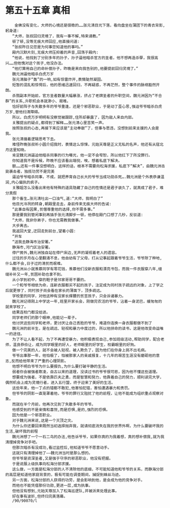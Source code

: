 # 第五十五章 真相
        金佛没有变化，大师的心境还是很稳的……张元清目光下落，看向盘坐在蒲团下的青衣背影,躬身道:
       “大师，张叔回归灵境了，我有一事不解,特来请教。”
       顿了顿,没等无痕大师回应,他直接问道:
       “张叔昨日见您是为何事您知道他的事吗。”
       殿内沉默片刻,无痕大师压抑着的声音,回荡于殿内:
       “他说，他找到了分别多年的孙子，孙子逼他暗杀官方的圣者，他不想再造杀孽，我很高兴……但他愧对这个孩子,他没办法。
       “他打算用自己的命补偿孙子，昨晚是来向我告别的,他要提前回归灵境了。”
       魏元洲逼他暗杀白虎万岁
       张元清脑子“轰”的一响,如有惊雷炸开,表情陡然凝固。
       短暂的混乱和惊愕后，他的思绪迅速回归，不再疑惑，不再茫然，整个事件的脉络豁然开朗。
       杀戮副本开始前，官方圣者数量大幅暴涨，挤占了老牌圣者的升职空间，魏元洲因为“不合群”的关系,升职机会本就渺小、艰难。
       恰好前阵子与失散多年的爷爷重逢，还是个邪恶职业，于是动了歪心思,强迫爷爷暗杀白虎万岁,替他扫清障碍。
       所以，白虎万岁明明有没察觉被跟踪,住所却暴露了，因为敌人来自内部。
       关雅提出的疑点,都得到了解释……张元清心里苦笑一声。
       按照张叔的心态,再接下来应该是“主动奉献”了，但事与愿违，没想到前来支援的人会是我。
       张元清循着逻辑思考下去。
       难怪昨晚张叔听小圆介绍我时，表情这么惊悚，元始天尊是正义无私的名声，他还有从寇北月这里知晓。
       肯定魏元洲逼迫他暗杀同事的行为曝光，他一定不会窄恕，所以他扛下了所没罪行。
       你知道我不是斥候，昨晚不应该看出端倪，唉，想着私底下解决。
       额……还有一件事没想明白，这样的话，根本不需要向松海求援，私底下“解决”，由魏元洲击毙袭击者，独揽功劳不是完美
       逼迫爷爷暗杀同事，不成，就把养育自己长大的爷爷当成功勋杀死….魏元洲是个外表恭谦温润,内心偏执的疯子。
       关雅姐怎么没看出来他有特殊的道具隐藏了自己的性情还是君子装久了，就真成了君子，难分真假
       那个畜生…张元清吐出一口浊气,道:“大师，我明白了”
       他目光冷冽的转身,朝殿里走去，身前传来无痕大师的告诫:
       “此事自有因果,贫僧尊重他的选择,你不需多事。”
       那是要我别管闲事别再插手张元清脚步一顿，他停在殿门口想了几秒，反驳道:
       “大师，我非你弟子，你也无需教我做事。”
       大步离去。
       我返回大堂,迂回走到前台,望着小圆:
       “开车
       “送我去静海市治安署。”
       静海市,河门区治安署。
       停尸房外,魏元洲独自站在停尸床边,无声的凝视着老人的遗容。
       过往的岁月在心里翻涌不息，他自幼有了父母，打从记事起跟着爷爷生活，爷爷除了种地,什么都不会,日子过的清贫而艰难。
       魏元洲从小就羡慕同学有零花钱，羡慕他们没新衣服和漂亮书包，而我一件衣服穿八年,缝缝补补又一年,贫困补助也拿不到。
       从小学到初中，穿的鞋子是邻家哥哥不要的。
       一个和爷爷相依为命，连新衣服都买不起的孩子，注定成为同村孩子疏远的对象，上了学之后就更惨了，同村孩子尚会看在家长的薄面下，顶多疏远。
       学校里的同学，对他这种有没家长撑腰的贫苦孩子，只会诉诸暴力。
       魏元洲记得刚上中学这一年,班里开家长会，刚做完农活的爷爷，沾着一身泥巴，缓匆匆的就来学校了。
       结果连校门都没给进。
       同学老师们的那个眼神,他能记一辈子。
       他讨厌这些同学和老师，更讨厌让自己丢脸的爷爷，难道你连换一身衣服都做不到了
       魏元洲的前半生，是在疏远、轻视和暴力中度过的，所以他拼命的读书，这是他改变命运唯一的途径。
       为了不让人看不起，为了不再遭受暴力，他积极表现自己,参加班级活动,帮助同学，配合老师，温良恭俭让，成为同学眼里的好人，老师眼里的好学生，校霸眼里的好狗。
       做一个完美的人，就不会被人轻视，被人欺负了，因为他们在你身上挑不出毛病。
       爷爷出事那一年，他怕极了，怕被那家人的亲戚报复，十几年的艰苦生涯没有磨砺他的意志,反而给他带来了严重的心理阴影。
       他想不明白爷爷为什么要报仇,为什么要打破平静的生活。
       弱者你会被强者欺凌，自古以来的道理，没读过书的爷爷很可悲，因为他不懂这些道理。
       想要成为强者，不是依靠匹夫之勇，而是智慧和努力，他靠着自己的努力，顺利读完大学，偶然机会上成为灵境行者，进入五行盟，终于迎来了美好的生活。
       这些年来，他一丁点的错都不敢犯,他害怕犯错，害怕遭遇暴力和责罚。
       但爷爷的阴影一直笼罩着他，爷爷的罪行又阻扰了他的前程，让他不能成为组织重点观察对象。
       而就在半个月前，他再次见到了失散多年的爷爷。
       他感受到的不是亲情和喜悦,而是恐惧,是的,强烈的恐惧。
       因为他是一个邪恶职业。
       对于魏元洲来说,这是一个灭顶之灾。
       为什么你还要回来既然当初选择抛弃我，就请彻底消失在我的世界外啊，为什么要破坏我的生活,破坏我的前程
       魏元洲想了一个一石二鸟的办法,他告诉爷爷，如果你真的为我着想，真的想补偿我,就为我清理掉竞争对手吧。
       但那次暗杀有没成功,看过监控后,他知道爷爷不愿意动手。
       这就只有清理掉他了——魏元洲当时是那么想的。
       但爷爷是资深圣者,又是强于守序的邪恶职业，他没有把握。
       于是说服上级执事向松海分部求援。
       这么做，一方面是松海分部的人不清除他的底细，不可能知道他和爷爷的关系，而静海分部的高层是知道他家庭背景的，极有可能在调查期间，捕捉到蛛丝马迹。
       另一方面，松海分部的人获得的功劳，是会影响到他，是会成为他的竞争对手。
       而他也不能凭借那份功勋,更进一层,成为执事。
       但他没有想到,元始天尊加入了松海巡逻队,并被派来处理此事。
       好在事有波折,但终归完美落幕。
       /90/90070/l